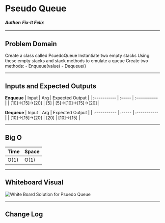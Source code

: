 ﻿# Pseudo Queue
#### *Author: Fix-It Felix*

------------------------------

## Problem Domain
Create a class called PsuedoQueue
Instantiate two empty stacks
Using these empty stacks and stack methods to emulate a queue
Create two methods:
	- Enqueue(value)
	- Dequeue()

------------------------------

## Inputs and Expected Outputs


**Enqueue**
| Input | Arg | Expected Output |
| :----------- | :----- | :----------- |
| [10]->[15]->[20] | [5] | [5]->[10]->[15]->[20] |

**Dequeue**
| Input | Arg | Expected Output |
| :----------- | :----- | :----------- |
| [10]->[15]->[20] | [20] | [10]->[15] |

------------------------------

## Big O


| Time | Space |
| :----------- | :----------- |
| O(1) | O(1) |


------------------------------


## Whiteboard Visual

![White Board Solution for Psuedo Queue](..\..\assets\PsuedoQueueWhiteBoard.jpg)

------------------------------

## Change Log